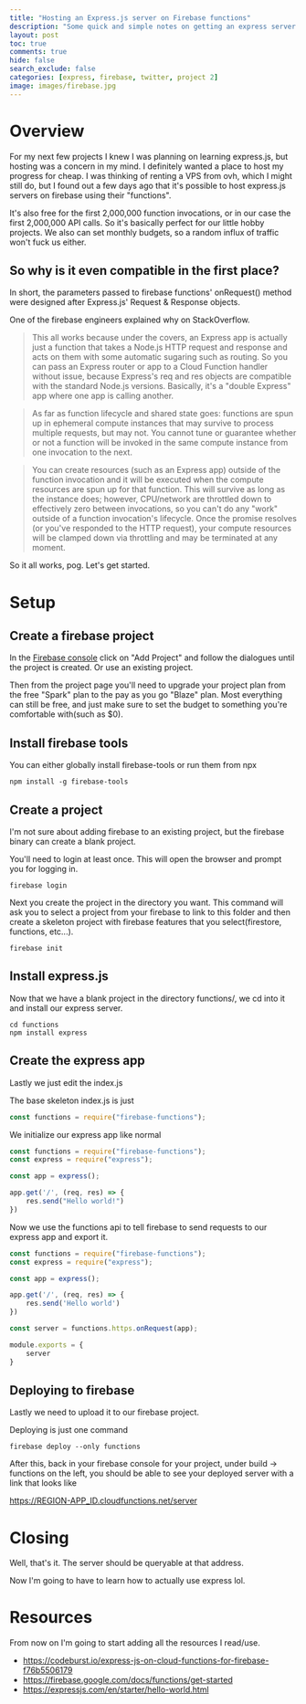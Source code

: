 ```yaml
---
title: "Hosting an Express.js server on Firebase functions"
description: "Some quick and simple notes on getting an express server running on firebase."
layout: post
toc: true
comments: true
hide: false
search_exclude: false
categories: [express, firebase, twitter, project 2]
image: images/firebase.jpg
---
```


# Overview
For my next few projects I knew I was planning on learning express.js, but hosting was a concern in my mind. I definitely wanted a place to host my progress for cheap. I was thinking of renting a VPS from ovh, which I might still do, but I found out a few days ago that it's possible to host express.js servers on firebase using their "functions". 

It's also free for the first 2,000,000 function invocations, or in our case the first 2,000,000 API calls. So it's basically perfect for our little hobby projects. We also can set monthly budgets, so a random influx of traffic won't fuck us either. 

## So why is it even compatible in the first place? 
In short, the parameters passed to firebase functions' onRequest() method were designed after Express.js' Request & Response objects.  

One of the firebase engineers explained why on StackOverflow.
> This all works because under the covers, an Express app is actually just a function that takes a Node.js HTTP request and response and acts on them with some automatic sugaring such as routing. So you can pass an Express router or app to a Cloud Function handler without issue, because Express's req and res objects are compatible with the standard Node.js versions. Basically, it's a "double Express" app where one app is calling another.

> As far as function lifecycle and shared state goes: functions are spun up in ephemeral compute instances that may survive to process multiple requests, but may not. You cannot tune or guarantee whether or not a function will be invoked in the same compute instance from one invocation to the next.

>You can create resources (such as an Express app) outside of the function invocation and it will be executed when the compute resources are spun up for that function. This will survive as long as the instance does; however, CPU/network are throttled down to effectively zero between invocations, so you can't do any "work" outside of a function invocation's lifecycle. Once the promise resolves (or you've responded to the HTTP request), your compute resources will be clamped down via throttling and may be terminated at any moment.

So it all works, pog. Let's get started.

# Setup
## Create a firebase project
In the [Firebase console](https://console.firebase.google.com) click on "Add Project" and follow the dialogues until the project is created. Or use an existing project.

Then from the project page you'll need to upgrade your project plan from the free "Spark" plan to the pay as you go "Blaze" plan. Most everything can still be free, and just make sure to set the budget to something you're comfortable with(such as $0).

## Install firebase tools
You can either globally install firebase-tools or run them from npx
```
npm install -g firebase-tools
```

## Create a project
I'm not sure about adding firebase to an existing project, but the firebase binary can create a blank project. 

You'll need to login at least once. This will open the browser and prompt you for logging in.
```
firebase login
```

Next you create the project in the directory you want. This command will ask you to select a project from your firebase to link to this folder and then create a skeleton project with firebase features that you select(firestore, functions, etc...).
```
firebase init
```

## Install express.js
Now that we have a blank project in the directory functions/, we cd into it and install our express server.  

```
cd functions
npm install express
```

## Create the express app
Lastly we just edit the index.js

The base skeleton index.js is just
```javascript
const functions = require("firebase-functions");
```

We initialize our express app like normal
```javascript
const functions = require("firebase-functions");
const express = require("express");

const app = express();

app.get('/', (req, res) => {
    res.send("Hello world!")
})
```

Now we use the functions api to tell firebase to send requests to our express app and export it.

```javascript
const functions = require("firebase-functions");
const express = require("express");

const app = express();

app.get('/', (req, res) => {
    res.send('Hello world')
})

const server = functions.https.onRequest(app);

module.exports = {
    server
}
```

## Deploying to firebase
Lastly we need to upload it to our firebase project.

Deploying is just one command
```
firebase deploy --only functions
```

After this, back in your firebase console for your project, under build -> functions on the left, you should be able to see your deployed server with a link that looks like

https://REGION-APP_ID.cloudfunctions.net/server 

# Closing
Well, that's it. The server should be queryable at that address. 

Now I'm going to have to learn how to actually use express lol.


# Resources
From now on I'm going to start adding all the resources I read/use.
- https://codeburst.io/express-js-on-cloud-functions-for-firebase-f76b5506179
- https://firebase.google.com/docs/functions/get-started
- https://expressjs.com/en/starter/hello-world.html
